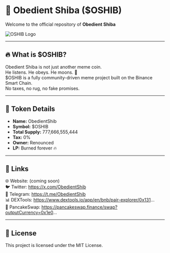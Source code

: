 # 🐶 Obedient Shiba ($OSHIB)

Welcome to the official repository of **Obedient Shiba**

![OSHIB Logo](https://raw.githubusercontent.com/6184C93C-B1B0-4C86-8723-61875C38520A.png/obeshib-token-list/main/6184C93C-B1B0-4C86-8723-61875C38520A.png)

---

## 🔥 What is $OSHIB?

Obedient Shiba is not just another meme coin.  
He listens. He obeys. He moons. 🚀  
$OSHIB is a fully community-driven meme project built on the Binance Smart Chain.  
No taxes, no rug, no fake promises.

---

## 🚀 Token Details

- **Name:** ObedientShib  
- **Symbol:** $OSHIB  
- **Total Supply:** 777,666,555,444  
- **Tax:** 0%  
- **Owner:** Renounced  
- **LP:** Burned forever 🔥  

---

## 🔗 Links

🌐 Website: (coming soon)  
🐦 Twitter: https://x.com/ObedientShib  
📣 Telegram: https://t.me/ObedientShib  
📊 DEXTools: https://www.dextools.io/app/en/bnb/pair-explorer/0x131...  
💱 PancakeSwap: https://pancakeswap.finance/swap?outputCurrency=0x1e0...

---

## 📜 License

This project is licensed under the MIT License.
